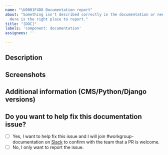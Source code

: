 ```yaml
---
name: "\U0001F4D8 Documentation report"
about: "Something isn't described correctly in the documentation or needs to be updated?
  Here is the right place to report."
title: "[DOC]"
labels: 'component: documentation'
assignees: ''

---
```


<!--
Please fill in each section below, otherwise, your issue will be closed.
This info allows django CMS maintainers to diagnose (and fix!) your issue
as quickly as possible.
-->

## Description

<!--
If this is a security issue stop immediately and follow the instructions at:
http://docs.django-cms.org/en/latest/contributing/development-policies.html#reporting-security-issues
-->

## Screenshots

<!--If applicable, add screenshots to help explain your problem.
-->

## Additional information (CMS/Python/Django versions)

<!--
Add any other context about the problem such as environment,
CMS/Python/Django versions, logs etc. here.
-->

## Do you want to help fix this documentation issue?

<!-- 
The django CMS project is managed and kept alive by its open source community and is backed by the [django CMS Association](https://www.django-cms.org/en/about-us/). We therefore welcome any help and are grateful if people contribute to the project. Please use 'x' to check the items below.
-->

* [ ] Yes, I want to help fix this issue and I will join #workgroup-documentation on [Slack](https://www.django-cms.org/slack) to confirm with the team that a PR is welcome. 
* [ ] No, I only want to report the issue.

